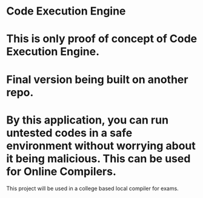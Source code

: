 # Code Execution Engine

# This is only proof of concept of Code Execution Engine. 
# Final version being built on another repo.

# By this application, you can run untested codes in a safe environment without worrying about it being malicious. This can be used for Online Compilers.
This project will be used in a college based local compiler for exams. 
